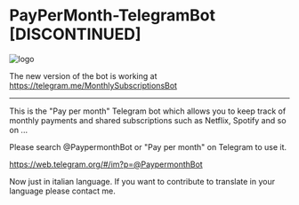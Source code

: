 # PayPerMonth-TelegramBot [DISCONTINUED]

![logo](https://www.edoardovignati.it/wp-content/uploads/2019/08/paypermonth-300x188.jpg "Logo")

The new version of the bot is working at https://telegram.me/MonthlySubscriptionsBot 

-------

This is the "Pay per month" Telegram bot which allows you to keep track of monthly payments and shared subscriptions such as Netflix, Spotify and so on ... 

Please search @PaypermonthBot or "Pay per month" on Telegram to use it. 

https://web.telegram.org/#/im?p=@PaypermonthBot

Now just in italian language. If you want to contribute to translate in your language please contact me.

